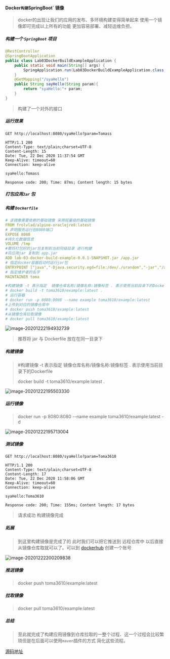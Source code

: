 #### Docker` 构建 `SpringBoot` 镜像

> docker的出现让我们的应用的发布、多环境构建变得简单起来 使用一个镜像即可完成以上所有的功能 更加容易部署、减轻运维负担。

##### 构建一个 `SpringBoot` 项目

```java
@RestController
@SpringBootApplication
public class Lab03DockerBuildExampleApplication {
    public static void main(String[] args) {
        SpringApplication.run(Lab03DockerBuildExampleApplication.class, args);
    }
    @GetMapping("/syaHello")
    public String sayHello(String param){
        return "syaHello:"+ param;
    }
}
```

> 构建了一个对外的接口

#####  运行效果

```shell
GET http://localhost:8080/syaHello?param=Tomass

HTTP/1.1 200 
Content-Type: text/plain;charset=UTF-8
Content-Length: 15
Date: Tue, 22 Dec 2020 11:37:54 GMT
Keep-Alive: timeout=60
Connection: keep-alive

syaHello:Tomass

Response code: 200; Time: 87ms; Content length: 15 bytes
```

##### 打包应用`Jar` 包

##### 构建 `Dockerfile`

```yaml
# 该镜像需要依赖的基础镜像 采用轻量级的基础镜像
FROM frolvlad/alpine-oraclejre8:latest
# 声明服务运行在8080端口
EXPOSE 8080
#持久化数据信息
VOLUME /tmp
#需将打包好的jar包复制到当前同级目录 进行构建
#将应用jar 复制到 app.jar
ADD lab-03-docker-build-example-0.0.1-SNAPSHOT.jar /app.jar
# 指定docker容器启动时运行jar包
ENTRYPOINT ["java","-Djava.security.egd=file:/dev/./urandom","-jar","/app.jar"]
# 指定维护者的名字
MAINTAINER toma

#构建镜像 -t 表示指定  镜像仓库名称/镜像名称:镜像标签 . 表示使用当前目录下的Dockerfile
# docker build -t toma3610/example:latest .
# 运行容器
# docker run -p 8080:8080 --name example toma3610/example:latest
#上传到对应的镜像仓库中
# docker push toma3610/example:latest
#从镜像仓库拉取镜像
# docker pull toma3610/example:latest
```

![image-20201222194932739](http://qiniu.toma3610.cn/blog/typora/image-20201222194932739.png)

> 推荐将 jar 与 Dockerfile 放在在同一目录下

##### 构建镜像

> #构建镜像 -t 表示指定  镜像仓库名称/镜像名称:镜像标签 . 表示使用当前目录下的Dockerfile
>
> docker build -t toma3610/example:latest .

![image-20201222195503330](http://qiniu.toma3610.cn/blog/typora/image-20201222195503330.png)

##### 运行镜像

> docker run -p 8080:8080 --name example toma3610/example:latest -d

![image-20201222195713004](http://qiniu.toma3610.cn/blog/typora/image-20201222195713004.png)

##### 测试镜像

```shell
GET http://localhost:8080/syaHello?param=Toma3610

HTTP/1.1 200 
Content-Type: text/plain;charset=UTF-8
Content-Length: 17
Date: Tue, 22 Dec 2020 11:58:06 GMT
Keep-Alive: timeout=60
Connection: keep-alive

syaHello:Toma3610

Response code: 200; Time: 155ms; Content length: 17 bytes
```

> 请求成功 构建镜像完成

##### 拓展

> 到这里构建镜像是完成了的  此时我们可以把它推送到 远程仓库中 以后直接从镜像仓库取就可以了。可以到 [dockerhub](https://hub.docker.com/) 创建一个账号

![image-20201222200209838](http://qiniu.toma3610.cn/blog/typora/image-20201222200209838.png)

##### 推送镜像

> docker push toma3610/example:latest

##### 拉取镜像

> docker pull toma3610/example:latest

##### 总结

> 至此就完成了构建应用镜像到仓库拉取的一整个过程、这一个过程会比较繁琐但是在后面可以使用`maven`插件的方式 简化这些流程。

[源码地址](https://github.com/Toma3610/toma-example/tree/master/toma-learning/lab-03-docker/lab-03-docker-build-example)